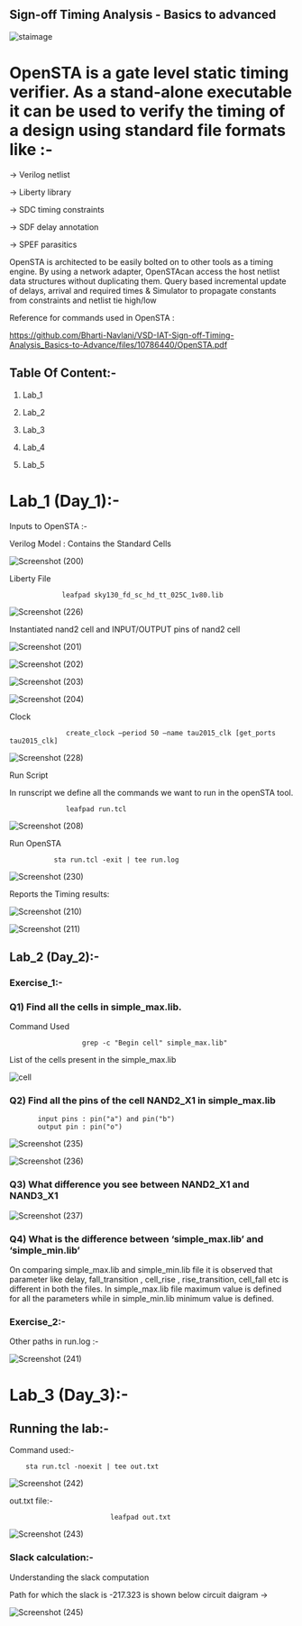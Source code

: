## Sign-off Timing Analysis - Basics to advanced


![staimage](https://user-images.githubusercontent.com/47828728/220837107-5eb5cdf2-9ebc-4cd1-9eb4-e782d8d7ef79.jpg)

# OpenSTA is a gate level static timing verifier. As a stand-alone executable it can be used to verify the timing of a design using standard file formats like :-

-> Verilog netlist

-> Liberty library

-> SDC timing constraints

-> SDF delay annotation

-> SPEF parasitics

OpenSTA is architected to be easily bolted on to other tools as a timing engine.
By using a network adapter, OpenSTAcan access the host netlist data structures without duplicating them.
Query based incremental update of delays, arrival and required times & Simulator to propagate constants from constraints and netlist tie high/low

Reference for commands used in OpenSTA :

https://github.com/Bharti-Navlani/VSD-IAT-Sign-off-Timing-Analysis_Basics-to-Advance/files/10786440/OpenSTA.pdf

## Table Of Content:-

1) Lab_1

2) Lab_2

3) Lab_3

4) Lab_4

5) Lab_5

# Lab_1 (Day_1):-

Inputs to OpenSTA :-

Verilog Model : Contains the Standard Cells

![Screenshot (200)](https://user-images.githubusercontent.com/47828728/220838055-908e3ee2-acc1-4892-8ca6-4b179f312a6c.png)

Liberty File
    
                 leafpad sky130_fd_sc_hd_tt_025C_1v80.lib
                 
 ![Screenshot (226)](https://user-images.githubusercontent.com/47828728/220838421-de318475-a150-40b3-b04e-f2e45d2e6e70.png)
 
 Instantiated nand2 cell and  INPUT/OUTPUT pins of nand2 cell
 
 ![Screenshot (201)](https://user-images.githubusercontent.com/47828728/220838671-d3025aac-ae2c-48b3-bdad-b19437c5fd8d.png)
 
 ![Screenshot (202)](https://user-images.githubusercontent.com/47828728/220838731-a0aac50c-f653-4158-b2f5-055b2f48629c.png)
 
![Screenshot (203)](https://user-images.githubusercontent.com/47828728/220838739-d5db82d9-795b-49c3-aad2-7da22a4f0435.png)

![Screenshot (204)](https://user-images.githubusercontent.com/47828728/220838741-8c602fc3-d25a-4992-9b2d-1729923c0ad8.png)

Clock

                  create_clock –period 50 –name tau2015_clk [get_ports tau2015_clk]
                  
 ![Screenshot (228)](https://user-images.githubusercontent.com/47828728/220838936-59406693-887e-42b5-995d-3eaf059058f4.png)
 
 Run Script
 
 In runscript we define all the commands we want to run in the openSTA tool.
 
                  leafpad run.tcl

![Screenshot (208)](https://user-images.githubusercontent.com/47828728/220839227-63f870e5-da88-4f49-8a75-60ce97b3c2f6.png)


Run OpenSTA

               sta run.tcl -exit | tee run.log

![Screenshot (230)](https://user-images.githubusercontent.com/47828728/220839430-f3131107-be47-4f44-8343-f20ed5c8d447.png)


Reports the Timing results:


![Screenshot (210)](https://user-images.githubusercontent.com/47828728/220840009-a0b544fc-da37-4219-ace6-24d5d3ece255.png)

![Screenshot (211)](https://user-images.githubusercontent.com/47828728/220840018-241ebdc6-62aa-4d3e-a078-efe276c34c91.png)


## Lab_2 (Day_2):-

### Exercise_1:-

### Q1)  Find all the cells in simple_max.lib.

 Command Used		
    
    
				      grep -c "Begin cell" simple_max.lib"
              
List of the cells present in the simple_max.lib

 
![cell](https://user-images.githubusercontent.com/47828728/220842521-196ed38f-006c-4df1-9dc5-07af4113483b.png)


### Q2)  Find all the pins of the cell NAND2_X1 in simple_max.lib
   
   
           input pins : pin("a") and pin("b")
           output pin : pin("o")
   
   
![Screenshot (235)](https://user-images.githubusercontent.com/47828728/220844350-bb8d30f3-2616-4c77-a0cd-48d1146afbe5.png)

![Screenshot (236)](https://user-images.githubusercontent.com/47828728/220844357-fb5b66e3-c092-40b8-ac17-ac59032fd8bb.png)


### Q3)  What difference you see between NAND2_X1 and NAND3_X1


![Screenshot (237)](https://user-images.githubusercontent.com/47828728/220847729-92d22015-aa0d-48e9-9475-d008808cdee0.png)


### Q4) What is the difference between ‘simple_max.lib’ and ‘simple_min.lib’
 
On comparing simple_max.lib and simple_min.lib file it is observed that parameter like delay, fall_transition , cell_rise , rise_transition, cell_fall etc is different in both the files. In simple_max.lib file maximum value is defined for all the parameters while in simple_min.lib minimum value is defined.


### Exercise_2:-

Other paths in run.log :-

![Screenshot (241)](https://user-images.githubusercontent.com/47828728/220850350-59bc239a-0401-4bca-99e5-6c813dfbfee6.png)



 
# Lab_3 (Day_3):-

## Running the lab:-
 Command used:-
 
		sta run.tcl -noexit | tee out.txt


![Screenshot (242)](https://user-images.githubusercontent.com/47828728/220870802-1427c408-c07e-4885-a85e-c6446ea7698a.png)



out.txt file:-

		                     leafpad out.txt
				     
![Screenshot (243)](https://user-images.githubusercontent.com/47828728/220870412-d67d19e6-9d76-4c37-82c2-33ed95edf289.png)
				     
### Slack calculation:-
 
Understanding the slack computation

Path for which the slack is -217.323 is shown below circuit daigram ->

![Screenshot (245)](https://user-images.githubusercontent.com/47828728/220875353-cb3d732f-bccf-4ca6-994c-baab8c9da1b6.png)







